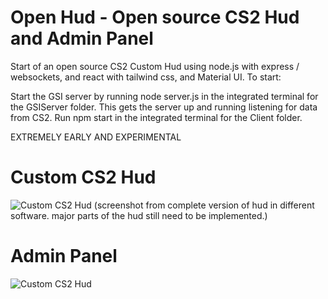 # Open Hud - Open source CS2 Hud and Admin Panel
Start of an open source CS2 Custom Hud using node.js with express / websockets, and react with tailwind css, and Material UI.
To start:

  Start the GSI server by running node server.js in the integrated terminal for the GSIServer folder. This gets the server up and running listening for data from CS2.
  Run npm start in the integrated terminal for the Client folder.

EXTREMELY EARLY AND EXPERIMENTAL

# Custom CS2 Hud
![Custom CS2 Hud](https://i.imgur.com/157zIwc.jpeg)
(screenshot from complete version of hud in different software. major parts of the hud still need to be implemented.)


# Admin Panel
![Custom CS2 Hud](https://i.imgur.com/YRswL30.png)
